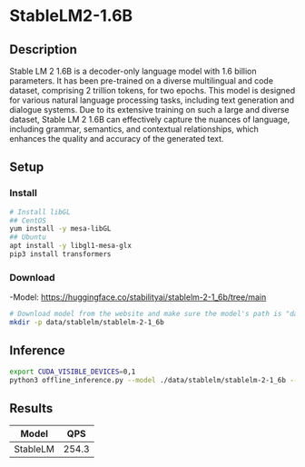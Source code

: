 # StableLM2-1.6B

## Description

Stable LM 2 1.6B is a decoder-only language model with 1.6 billion parameters. It has been pre-trained on a diverse multilingual and code dataset, comprising 2 trillion tokens, for two epochs. This model is designed for various natural language processing tasks, including text generation and dialogue systems. Due to its extensive training on such a large and diverse dataset, Stable LM 2 1.6B can effectively capture the nuances of language, including grammar, semantics, and contextual relationships, which enhances the quality and accuracy of the generated text.

## Setup

### Install

```bash
# Install libGL
## CentOS
yum install -y mesa-libGL
## Ubuntu
apt install -y libgl1-mesa-glx
pip3 install transformers
```

### Download

-Model: <https://huggingface.co/stabilityai/stablelm-2-1_6b/tree/main>

```bash
# Download model from the website and make sure the model's path is "data/stablelm/stablelm-2-1_6b"
mkdir -p data/stablelm/stablelm-2-1_6b
```

## Inference

```bash
export CUDA_VISIBLE_DEVICES=0,1
python3 offline_inference.py --model ./data/stablelm/stablelm-2-1_6b --max-tokens 256 -tp 1 --temperature 0.0
```

## Results

| Model    | QPS   |
| -------- | ----- |
| StableLM | 254.3 |
